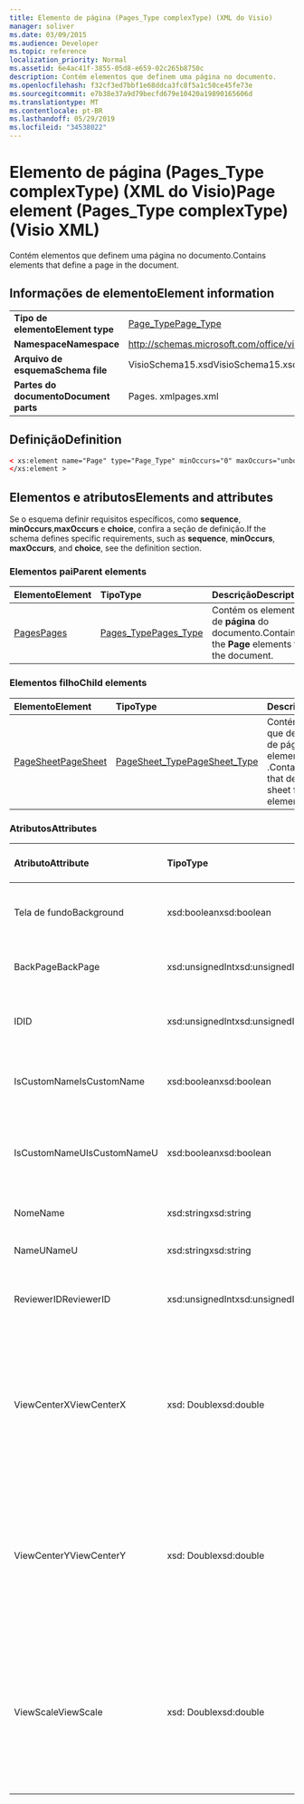 ```yaml
---
title: Elemento de página (Pages_Type complexType) (XML do Visio)
manager: soliver
ms.date: 03/09/2015
ms.audience: Developer
ms.topic: reference
localization_priority: Normal
ms.assetid: 6e4ac41f-3855-05d8-e659-02c265b8750c
description: Contém elementos que definem uma página no documento.
ms.openlocfilehash: f32cf3ed7bbf1e68ddca3fc8f5a1c50ce45fe73e
ms.sourcegitcommit: e7b38e37a9d79becfd679e10420a19890165606d
ms.translationtype: MT
ms.contentlocale: pt-BR
ms.lasthandoff: 05/29/2019
ms.locfileid: "34538022"
---
```

# <a name="page-element-pagestype-complextype-visio-xml"></a><span data-ttu-id="33538-103">Elemento de página (Pages_Type complexType) (XML do Visio)</span><span class="sxs-lookup"><span data-stu-id="33538-103">Page element (Pages_Type complexType) (Visio XML)</span></span>

<span data-ttu-id="33538-104">Contém elementos que definem uma página no documento.</span><span class="sxs-lookup"><span data-stu-id="33538-104">Contains elements that define a page in the document.</span></span>
  
## <a name="element-information"></a><span data-ttu-id="33538-105">Informações de elemento</span><span class="sxs-lookup"><span data-stu-id="33538-105">Element information</span></span>

|||
|:-----|:-----|
|<span data-ttu-id="33538-106">**Tipo de elemento**</span><span class="sxs-lookup"><span data-stu-id="33538-106">**Element type**</span></span> <br/> |[<span data-ttu-id="33538-107">Page_Type</span><span class="sxs-lookup"><span data-stu-id="33538-107">Page_Type</span></span>](page_type-complextypevisio-xml.md) <br/> |
|<span data-ttu-id="33538-108">**Namespace**</span><span class="sxs-lookup"><span data-stu-id="33538-108">**Namespace**</span></span> <br/> |http://schemas.microsoft.com/office/visio/2012/main  <br/> |
|<span data-ttu-id="33538-109">**Arquivo de esquema**</span><span class="sxs-lookup"><span data-stu-id="33538-109">**Schema file**</span></span> <br/> |<span data-ttu-id="33538-110">VisioSchema15.xsd</span><span class="sxs-lookup"><span data-stu-id="33538-110">VisioSchema15.xsd</span></span>  <br/> |
|<span data-ttu-id="33538-111">**Partes do documento**</span><span class="sxs-lookup"><span data-stu-id="33538-111">**Document parts**</span></span> <br/> |<span data-ttu-id="33538-112">Pages. xml</span><span class="sxs-lookup"><span data-stu-id="33538-112">pages.xml</span></span>  <br/> |
   
## <a name="definition"></a><span data-ttu-id="33538-113">Definição</span><span class="sxs-lookup"><span data-stu-id="33538-113">Definition</span></span>

```XML
< xs:element name="Page" type="Page_Type" minOccurs="0" maxOccurs="unbounded" >
</xs:element >
```

## <a name="elements-and-attributes"></a><span data-ttu-id="33538-114">Elementos e atributos</span><span class="sxs-lookup"><span data-stu-id="33538-114">Elements and attributes</span></span>

<span data-ttu-id="33538-115">Se o esquema definir requisitos específicos, como **sequence**, **minOccurs**,**maxOccurs** e **choice**, confira a seção de definição.</span><span class="sxs-lookup"><span data-stu-id="33538-115">If the schema defines specific requirements, such as **sequence**, **minOccurs**, **maxOccurs**, and **choice**, see the definition section.</span></span> 
  
### <a name="parent-elements"></a><span data-ttu-id="33538-116">Elementos pai</span><span class="sxs-lookup"><span data-stu-id="33538-116">Parent elements</span></span>

|<span data-ttu-id="33538-117">**Elemento**</span><span class="sxs-lookup"><span data-stu-id="33538-117">**Element**</span></span>|<span data-ttu-id="33538-118">**Tipo**</span><span class="sxs-lookup"><span data-stu-id="33538-118">**Type**</span></span>|<span data-ttu-id="33538-119">**Descrição**</span><span class="sxs-lookup"><span data-stu-id="33538-119">**Description**</span></span>|
|:-----|:-----|:-----|
|[<span data-ttu-id="33538-120">Pages</span><span class="sxs-lookup"><span data-stu-id="33538-120">Pages</span></span>](pages-elementvisio-xml.md) <br/> |[<span data-ttu-id="33538-121">Pages_Type</span><span class="sxs-lookup"><span data-stu-id="33538-121">Pages_Type</span></span>](pages_type-complextypevisio-xml.md) <br/> |<span data-ttu-id="33538-122">Contém os elementos de **página** do documento.</span><span class="sxs-lookup"><span data-stu-id="33538-122">Contains the **Page** elements for the document.</span></span>  <br/> |
   
### <a name="child-elements"></a><span data-ttu-id="33538-123">Elementos filho</span><span class="sxs-lookup"><span data-stu-id="33538-123">Child elements</span></span>

|<span data-ttu-id="33538-124">**Elemento**</span><span class="sxs-lookup"><span data-stu-id="33538-124">**Element**</span></span>|<span data-ttu-id="33538-125">**Tipo**</span><span class="sxs-lookup"><span data-stu-id="33538-125">**Type**</span></span>|<span data-ttu-id="33538-126">**Descrição**</span><span class="sxs-lookup"><span data-stu-id="33538-126">**Description**</span></span>|
|:-----|:-----|:-----|
|[<span data-ttu-id="33538-127">PageSheet</span><span class="sxs-lookup"><span data-stu-id="33538-127">PageSheet</span></span>](pagesheet-element-page_type-complextypevisio-xml.md) <br/> |[<span data-ttu-id="33538-128">PageSheet_Type</span><span class="sxs-lookup"><span data-stu-id="33538-128">PageSheet_Type</span></span>](pagesheet_type-complextypevisio-xml.md) <br/> |<span data-ttu-id="33538-129">Contém elementos que definem a folha de página de um elemento de **página** .</span><span class="sxs-lookup"><span data-stu-id="33538-129">Contains elements that define the page sheet for a **Page** element.</span></span>  <br/> |
   
### <a name="attributes"></a><span data-ttu-id="33538-130">Atributos</span><span class="sxs-lookup"><span data-stu-id="33538-130">Attributes</span></span>

|<span data-ttu-id="33538-131">**Atributo**</span><span class="sxs-lookup"><span data-stu-id="33538-131">**Attribute**</span></span>|<span data-ttu-id="33538-132">**Tipo**</span><span class="sxs-lookup"><span data-stu-id="33538-132">**Type**</span></span>|<span data-ttu-id="33538-133">**Obrigatório**</span><span class="sxs-lookup"><span data-stu-id="33538-133">**Required**</span></span>|<span data-ttu-id="33538-134">**Descrição**</span><span class="sxs-lookup"><span data-stu-id="33538-134">**Description**</span></span>|<span data-ttu-id="33538-135">**Valores possíveis**</span><span class="sxs-lookup"><span data-stu-id="33538-135">**Possible values**</span></span>|
|:-----|:-----|:-----|:-----|:-----|
|<span data-ttu-id="33538-136">Tela de fundo</span><span class="sxs-lookup"><span data-stu-id="33538-136">Background</span></span>  <br/> |<span data-ttu-id="33538-137">xsd:boolean</span><span class="sxs-lookup"><span data-stu-id="33538-137">xsd:boolean</span></span>  <br/> |<span data-ttu-id="33538-138">opcional</span><span class="sxs-lookup"><span data-stu-id="33538-138">optional</span></span>  <br/> |<span data-ttu-id="33538-139">Um sinalizador que indica se a página é uma página de plano de fundo.</span><span class="sxs-lookup"><span data-stu-id="33538-139">A flag indicating if the page is a background page.</span></span>  <br/> |<span data-ttu-id="33538-140">Valores do tipo xsd:boolean.</span><span class="sxs-lookup"><span data-stu-id="33538-140">Values of the xsd:boolean type.</span></span>  <br/> |
|<span data-ttu-id="33538-141">BackPage</span><span class="sxs-lookup"><span data-stu-id="33538-141">BackPage</span></span>  <br/> |<span data-ttu-id="33538-142">xsd:unsignedInt</span><span class="sxs-lookup"><span data-stu-id="33538-142">xsd:unsignedInt</span></span>  <br/> |<span data-ttu-id="33538-143">opcional</span><span class="sxs-lookup"><span data-stu-id="33538-143">optional</span></span>  <br/> |<span data-ttu-id="33538-144">A ID da página de plano de fundo desta página.</span><span class="sxs-lookup"><span data-stu-id="33538-144">The ID of this page's background page.</span></span>  <br/> |<span data-ttu-id="33538-145">Valores do tipo xsd:unsignedInt.</span><span class="sxs-lookup"><span data-stu-id="33538-145">Values of the xsd:unsignedInt type.</span></span>  <br/> |
|<span data-ttu-id="33538-146">ID</span><span class="sxs-lookup"><span data-stu-id="33538-146">ID</span></span>  <br/> |<span data-ttu-id="33538-147">xsd:unsignedInt</span><span class="sxs-lookup"><span data-stu-id="33538-147">xsd:unsignedInt</span></span>  <br/> |<span data-ttu-id="33538-148">obrigatório</span><span class="sxs-lookup"><span data-stu-id="33538-148">required</span></span>  <br/> |<span data-ttu-id="33538-149">A identificação exclusiva do elemento no seu elemento pai.</span><span class="sxs-lookup"><span data-stu-id="33538-149">The unique ID of the element within its parent element.</span></span>  <br/> |<span data-ttu-id="33538-150">Valores do tipo xsd:unsignedInt.</span><span class="sxs-lookup"><span data-stu-id="33538-150">Values of the xsd:unsignedInt type.</span></span>  <br/> |
|<span data-ttu-id="33538-151">IsCustomName</span><span class="sxs-lookup"><span data-stu-id="33538-151">IsCustomName</span></span>  <br/> |<span data-ttu-id="33538-152">xsd:boolean</span><span class="sxs-lookup"><span data-stu-id="33538-152">xsd:boolean</span></span>  <br/> |<span data-ttu-id="33538-153">opcional</span><span class="sxs-lookup"><span data-stu-id="33538-153">optional</span></span>  <br/> |<span data-ttu-id="33538-154">Indica se o nome foi personalizado pelo usuário.</span><span class="sxs-lookup"><span data-stu-id="33538-154">Indicates whether the name has been customized by the user.</span></span>  <br/> |<span data-ttu-id="33538-155">Valores do tipo xsd:Boolean.</span><span class="sxs-lookup"><span data-stu-id="33538-155">Values of the xsd:Boolean type.</span></span>  <br/> |
|<span data-ttu-id="33538-156">IsCustomNameU</span><span class="sxs-lookup"><span data-stu-id="33538-156">IsCustomNameU</span></span>  <br/> |<span data-ttu-id="33538-157">xsd:boolean</span><span class="sxs-lookup"><span data-stu-id="33538-157">xsd:boolean</span></span>  <br/> |<span data-ttu-id="33538-158">opcional</span><span class="sxs-lookup"><span data-stu-id="33538-158">optional</span></span>  <br/> |<span data-ttu-id="33538-159">Indica se o nome Universal foi personalizado pelo usuário.</span><span class="sxs-lookup"><span data-stu-id="33538-159">Indicates whether the universal name has been customized by the user.</span></span>  <br/> |<span data-ttu-id="33538-160">Valores do tipo xsd:Boolean.</span><span class="sxs-lookup"><span data-stu-id="33538-160">Values of the xsd:Boolean type.</span></span>  <br/> |
|<span data-ttu-id="33538-161">Nome</span><span class="sxs-lookup"><span data-stu-id="33538-161">Name</span></span>  <br/> |<span data-ttu-id="33538-162">xsd:string</span><span class="sxs-lookup"><span data-stu-id="33538-162">xsd:string</span></span>  <br/> |<span data-ttu-id="33538-163">opcional</span><span class="sxs-lookup"><span data-stu-id="33538-163">optional</span></span>  <br/> |<span data-ttu-id="33538-164">O nome do elemento.</span><span class="sxs-lookup"><span data-stu-id="33538-164">The name of the element.</span></span>  <br/> |<span data-ttu-id="33538-165">Valores do tipo xsd:string.</span><span class="sxs-lookup"><span data-stu-id="33538-165">Values of the xsd:string type.</span></span>  <br/> |
|<span data-ttu-id="33538-166">NameU</span><span class="sxs-lookup"><span data-stu-id="33538-166">NameU</span></span>  <br/> |<span data-ttu-id="33538-167">xsd:string</span><span class="sxs-lookup"><span data-stu-id="33538-167">xsd:string</span></span>  <br/> |<span data-ttu-id="33538-168">opcional</span><span class="sxs-lookup"><span data-stu-id="33538-168">optional</span></span>  <br/> |<span data-ttu-id="33538-169">O nome universal do elemento.</span><span class="sxs-lookup"><span data-stu-id="33538-169">The universal name of the element.</span></span>  <br/> |<span data-ttu-id="33538-170">Valores do tipo xsd:string.</span><span class="sxs-lookup"><span data-stu-id="33538-170">Values of the xsd:string type.</span></span>  <br/> |
|<span data-ttu-id="33538-171">ReviewerID</span><span class="sxs-lookup"><span data-stu-id="33538-171">ReviewerID</span></span>  <br/> |<span data-ttu-id="33538-172">xsd:unsignedInt</span><span class="sxs-lookup"><span data-stu-id="33538-172">xsd:unsignedInt</span></span>  <br/> |<span data-ttu-id="33538-173">opcional</span><span class="sxs-lookup"><span data-stu-id="33538-173">optional</span></span>  <br/> |<span data-ttu-id="33538-174">A ID do revisor associado com a sobreposição de marcação.</span><span class="sxs-lookup"><span data-stu-id="33538-174">The ID of the reviewer associated with the markup overlay.</span></span>  <br/> |<span data-ttu-id="33538-175">Valores do tipo xsd:unsignedInt.</span><span class="sxs-lookup"><span data-stu-id="33538-175">Values of the xsd:unsignedInt type.</span></span>  <br/> |
|<span data-ttu-id="33538-176">ViewCenterX</span><span class="sxs-lookup"><span data-stu-id="33538-176">ViewCenterX</span></span>  <br/> |<span data-ttu-id="33538-177">xsd: Double</span><span class="sxs-lookup"><span data-stu-id="33538-177">xsd:double</span></span>  <br/> |<span data-ttu-id="33538-178">opcional</span><span class="sxs-lookup"><span data-stu-id="33538-178">optional</span></span>  <br/> |<span data-ttu-id="33538-179">**ViewCenterX** e **ViewCenterY** especificam um ponto central em uma página que um novo modo de exibição (janela) assume quando é aberto inicialmente.</span><span class="sxs-lookup"><span data-stu-id="33538-179">**ViewCenterX** and **ViewCenterY** specify a center point on a page that a new view (window) assumes when it is opened initially.</span></span>  <br/> |<span data-ttu-id="33538-180">Valores do tipo xsd: Double.</span><span class="sxs-lookup"><span data-stu-id="33538-180">Values of the xsd:double type.</span></span>  <br/> |
|<span data-ttu-id="33538-181">ViewCenterY</span><span class="sxs-lookup"><span data-stu-id="33538-181">ViewCenterY</span></span>  <br/> |<span data-ttu-id="33538-182">xsd: Double</span><span class="sxs-lookup"><span data-stu-id="33538-182">xsd:double</span></span>  <br/> |<span data-ttu-id="33538-183">opcional</span><span class="sxs-lookup"><span data-stu-id="33538-183">optional</span></span>  <br/> |<span data-ttu-id="33538-184">**ViewCenterX** e **ViewCenterY** especificam um ponto central em uma página que um novo modo de exibição (janela) assume quando é aberto inicialmente.</span><span class="sxs-lookup"><span data-stu-id="33538-184">**ViewCenterX** and **ViewCenterY** specify a center point on a page that a new view (window) assumes when it is opened initially.</span></span>  <br/> |<span data-ttu-id="33538-185">Valores do tipo xsd: Double.</span><span class="sxs-lookup"><span data-stu-id="33538-185">Values of the xsd:double type.</span></span>  <br/> |
|<span data-ttu-id="33538-186">ViewScale</span><span class="sxs-lookup"><span data-stu-id="33538-186">ViewScale</span></span>  <br/> |<span data-ttu-id="33538-187">xsd: Double</span><span class="sxs-lookup"><span data-stu-id="33538-187">xsd:double</span></span>  <br/> |<span data-ttu-id="33538-188">opcional</span><span class="sxs-lookup"><span data-stu-id="33538-188">optional</span></span>  <br/> |<span data-ttu-id="33538-189">O fator de ampliação padrão a ser usado quando um novo modo de exibição (janela) da página é aberto.</span><span class="sxs-lookup"><span data-stu-id="33538-189">The default magnification factor to use when a new view (window) of the page is opened.</span></span> <span data-ttu-id="33538-190">Por exemplo, 1 = 100%; 1,5 = 150%, e assim por diante.</span><span class="sxs-lookup"><span data-stu-id="33538-190">For example, 1 = 100%; 1.5 = 150%, and so on.</span></span>  <br/> |<span data-ttu-id="33538-191">Valores do tipo xsd: Double.</span><span class="sxs-lookup"><span data-stu-id="33538-191">Values of the xsd:double type.</span></span>  <br/> |
   

